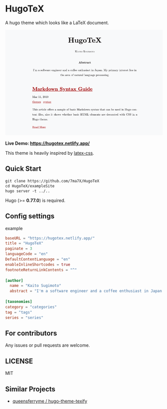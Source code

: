 # HugoTeX

A hugo theme which looks like a LaTeX document.

![screenshot](images/tn.png)

**Live Demo: https://hugotex.netlify.app/**

This theme is heavily inspired by [latex-css](https://github.com.cnpmjs.org/vincentdoerig/latex-css).

## Quick Start

```
git clone https://github.com/7ma7X/HugoTeX
cd HugoTeX/exampleSite
hugo server -t ../..
```

Hugo (>= **0.77.0**) is required.

## Config settings

example

```toml
baseURL = "https://hugotex.netlify.app/"
title = "HugoTeX"
paginate = 3
languageCode = "en"
DefaultContentLanguage = "en"
enableInlineShortcodes = true
footnoteReturnLinkContents = "^"

[author]
  name = "Kaito Sugimoto"
  abstract = "I'm a software engineer and a coffee enthusiast in Japan. My primary interest lies in the area of natural language processing."

[taxonomies]
category = "categories"
tag = "tags"
series = "series"
```

## For contributors

Any issues or pull requests are welcome.

## LICENSE

MIT

## Similar Projects

- [queensferryme / hugo-theme-texify](https://github.com/queensferryme/hugo-theme-texify/)
